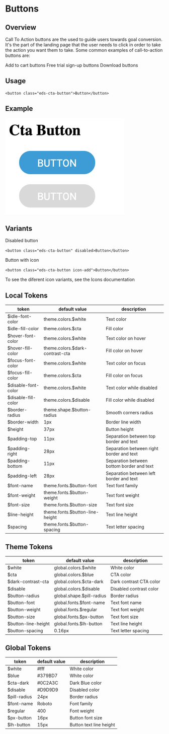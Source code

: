 # Buttons

## Overview

Call To Action buttons are the used to guide users towards goal conversion. It's the part of the landing page that the user needs to click in order to take the action you want them to take. Some common examples of call-to-action buttons are:

Add to cart buttons
Free trial sign-up buttons
Download buttons

## Usage
```
<button class="eds-cta-button">Button</button>
```

## Example
![Buttons Example](../images/button-cta.png "Buttons Example")


## Variants

Disabled button

`<button class="eds-cta-button" disabled>Button</button>`

Button with icon

`<button class="eds-cta-button icon-add">Button</button>`

To see the diferent icon variants, see the Icons documentation

## Local Tokens

| token              | default value                     | description                                  |
| ------------------ | --------------------------------- | -------------------------------------------- |
| $idle-font-color   | theme.colors.$white               | Text color                                   |
| $idle-fill-color   | theme.colors.$cta                 | Fill color                                   |
| $hover-font-color  | theme.colors.$white               | Text color on hover                          |
| $hover-fill-color  | theme.colors.$dark-contrast-cta   | Fill color on hover                          |
| $focus-font-color  | theme.colors.$white               | Text color on focus                          |
| $focus-fill-color  | theme.colors.$cta                 | Fill color on focus                          |
| $disable-font-color| theme.colors.$white               | Text color while disabled                    |
| $disable-fill-color| theme.colors.$disable             | Fill color while disabled                    |
| $border-radius     | theme.shape.$button-radius        | Smooth corners radius                        |
| $border-width      | 1px                               | Border line width                            |
| $height            | 37px                              | Button height                                |
| $padding-top       | 11px                              | Separation between top border and text       |
| $padding-right     | 28px                              | Separation between right border and text     |
| $padding-bottom    | 11px                              | Separation between bottom border and text    |
| $padding-left      | 28px                              | Separation between left border and text      |
| $font-name         | theme.fonts.$button-font          | Text font family                             |
| $font-weight       | theme.fonts.$button-weight        | Text font weight                             |
| $font-size         | theme.fonts.$button-size          | Text font size                               |
| $line-height       | theme.fonts.$button-line-height   | Text line height                             |
| $spacing           | theme.fonts.$button-spacing       | Text letter spacing                          |


## Theme Tokens
| token                 | default value                      | description            |
| --------------------- | ---------------------------------- | ---------------------- |
| $white                | global.colors.$white               | White color            |
| $cta                  | global.colors.$blue                | CTA color              |
| $dark-contrast-cta    | global.colors.$cta-dark            | Dark contrast CTA color|
| $disable              | global.colors.$disable             | Disabled contrast color|
| $button-radius        | global.shape.$pill-radius          | Border radius          |
| $button-font          | global.fonts.$font-name            | Text font name         |
| $button-weight        | global.fonts.$regular              | Text font weight       |
| $button-size          | global.fonts.$px-button            | Text font size         |
| $button-line-height   | global.fonts.$lh-button            | Text line height       |
| $button-spacing       | 0.16px                             | Text letter spacing    |


## Global Tokens
| token         | default value | description             |
| ------------- | ------------- | ----------------------- |
| $white        | #fff          | White color             |
| $blue         | #379BD7       | White color             |
| $cta-dark     | #0C2A3C       | Dark Blue color       |
| $disable      | #D9D9D9       | Disabled color          |
| $pill-radius  | 24px          | Border radius           |
| $font-name    | Roboto        | Font family             |
| $regular      | 400           | Font weight             |
| $px-button    | 16px          | Button font size        |
| $lh-button    | 15px          | Button text line height |

